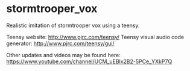 # stormtrooper_vox
Realistic imitation of stormtrooper vox using a teensy.

Teensy website: http://www.pjrc.com/teensy/
Teensy visual audio code generator: http://www.pjrc.com/teensy/gui/

Other updates and videos may be found here: https://www.youtube.com/channel/UCM_uEBlx2B2-5PCe_YXkP7Q
